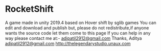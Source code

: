 # RocketShift
A game made in unity 2019.4 based on Hover shift by sglib games
You can edit and download and publish but, please do not redistribute,if anyone wants the source code let them come to this page
If you can help in any way please contact me at:- adipatil2912@gmail.com
Thanks,
Aditya
adipatil2912@gmail.com
http://thelegendarystudio.unaux.com

